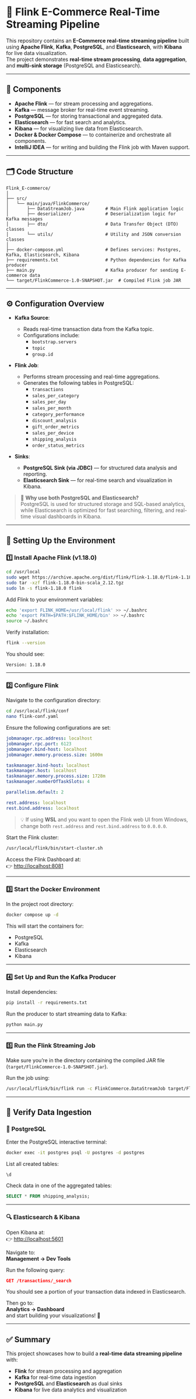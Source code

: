 # 🚀 Flink E-Commerce Real-Time Streaming Pipeline

This repository contains an **E-Commerce real-time streaming pipeline** built using **Apache Flink**, **Kafka**, **PostgreSQL**, and **Elasticsearch**, with **Kibana** for live data visualization.  
The project demonstrates **real-time stream processing**, **data aggregation**, and **multi-sink storage** (PostgreSQL and Elasticsearch).

---

## 🧩 Components

- **Apache Flink** — for stream processing and aggregations.  
- **Kafka** — message broker for real-time event streaming.  
- **PostgreSQL** — for storing transactional and aggregated data.  
- **Elasticsearch** — for fast search and analytics.  
- **Kibana** — for visualizing live data from Elasticsearch.  
- **Docker & Docker Compose** — to containerize and orchestrate all components.  
- **IntelliJ IDEA** — for writing and building the Flink job with Maven support.

---

## 🗂️ Code Structure

```
Flink_E-commerce/
│
├── src/
│   └── main/java/FlinkCommerce/
│       ├── DataStreamJob.java        # Main Flink application logic
│       ├── deserializer/             # Deserialization logic for Kafka messages
│       ├── dto/                      # Data Transfer Object (DTO) classes
│       └── utils/                    # Utility and JSON conversion classes
│
├── docker-compose.yml                # Defines services: Postgres, Kafka, Elasticsearch, Kibana
├── requirements.txt                  # Python dependencies for Kafka producer
├── main.py                           # Kafka producer for sending E-commerce data
└── target/FlinkCommerce-1.0-SNAPSHOT.jar  # Compiled Flink job JAR
```

---

## ⚙️ Configuration Overview

- **Kafka Source**:  
  - Reads real-time transaction data from the Kafka topic.
  - Configurations include:
    - `bootstrap.servers`
    - `topic`
    - `group.id`

- **Flink Job**:
  - Performs stream processing and real-time aggregations.
  - Generates the following tables in PostgreSQL:
    - `transactions`
    - `sales_per_category`
    - `sales_per_day`
    - `sales_per_month`
    - `category_performance`
    - `discount_analysis`
    - `gift_order_metrics`
    - `sales_per_device`
    - `shipping_analysis`
    - `order_status_metrics`

- **Sinks**:
  - **PostgreSQL Sink (via JDBC)** — for structured data analysis and reporting.
  - **Elasticsearch Sink** — for real-time search and visualization in Kibana.

> 🧠 **Why use both PostgreSQL and Elasticsearch?**  
> PostgreSQL is used for structured storage and SQL-based analytics, while Elasticsearch is optimized for fast searching, filtering, and real-time visual dashboards in Kibana.

---

## 🧱 Setting Up the Environment

### 1️⃣ Install Apache Flink (v1.18.0)

```bash
cd /usr/local
sudo wget https://archive.apache.org/dist/flink/flink-1.18.0/flink-1.18.0-bin-scala_2.12.tgz
sudo tar -xzf flink-1.18.0-bin-scala_2.12.tgz
sudo ln -s flink-1.18.0 flink
```

Add Flink to your environment variables:

```bash
echo 'export FLINK_HOME=/usr/local/flink' >> ~/.bashrc
echo 'export PATH=$PATH:$FLINK_HOME/bin' >> ~/.bashrc
source ~/.bashrc
```

Verify installation:

```bash
flink --version
```

You should see:
```
Version: 1.18.0
```

---

### 2️⃣ Configure Flink

Navigate to the configuration directory:

```bash
cd /usr/local/flink/conf
nano flink-conf.yaml
```

Ensure the following configurations are set:

```yaml
jobmanager.rpc.address: localhost
jobmanager.rpc.port: 6123
jobmanager.bind-host: localhost
jobmanager.memory.process.size: 1600m

taskmanager.bind-host: localhost
taskmanager.host: localhost
taskmanager.memory.process.size: 1728m
taskmanager.numberOfTaskSlots: 4

parallelism.default: 2

rest.address: localhost
rest.bind.address: localhost
```

> 💡 If using **WSL** and you want to open the Flink web UI from Windows,  
> change both `rest.address` and `rest.bind.address` to `0.0.0.0`.

Start the Flink cluster:

```bash
/usr/local/flink/bin/start-cluster.sh
```

Access the Flink Dashboard at:  
👉 [http://localhost:8081](http://localhost:8081)

---

### 3️⃣ Start the Docker Environment

In the project root directory:

```bash
docker compose up -d
```

This will start the containers for:
- PostgreSQL  
- Kafka  
- Elasticsearch  
- Kibana

---

### 4️⃣ Set Up and Run the Kafka Producer

Install dependencies:

```bash
pip install -r requirements.txt
```

Run the producer to start streaming data to Kafka:

```bash
python main.py
```

---

### 5️⃣ Run the Flink Streaming Job

Make sure you’re in the directory containing the compiled JAR file (`target/FlinkCommerce-1.0-SNAPSHOT.jar`).

Run the job using:

```bash
/usr/local/flink/bin/flink run -c FlinkCommerce.DataStreamJob target/FlinkCommerce-1.0-SNAPSHOT.jar
```

---

## 🧾 Verify Data Ingestion

### 🐘 PostgreSQL

Enter the PostgreSQL interactive terminal:

```bash
docker exec -it postgres psql -U postgres -d postgres
```

List all created tables:

```sql
\d
```

Check data in one of the aggregated tables:

```sql
SELECT * FROM shipping_analysis;
```

---

### 🔍 Elasticsearch & Kibana

Open Kibana at:  
👉 [http://localhost:5601](http://localhost:5601)

Navigate to:  
**Management → Dev Tools**

Run the following query:

```json
GET /transactions/_search
```

You should see a portion of your transaction data indexed in Elasticsearch.

Then go to:  
**Analytics → Dashboard**  
and start building your visualizations! 🎨

---

## ✅ Summary

This project showcases how to build a **real-time data streaming pipeline** with:
- **Flink** for stream processing and aggregation  
- **Kafka** for real-time data ingestion  
- **PostgreSQL** and **Elasticsearch** as dual sinks  
- **Kibana** for live data analytics and visualization  
